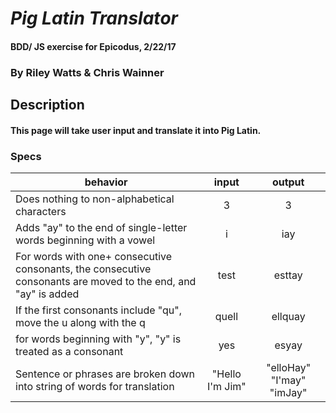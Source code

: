 # _Pig Latin Translator_

#### BDD/ JS exercise for Epicodus, 2/22/17

### By Riley Watts & Chris Wainner

## Description

#### This page will take user input and translate it into Pig Latin.

### Specs

| behavior |   input   |   output   |
|----------|:---------:|:----------:|
|Does nothing to non-alphabetical characters| 3 | 3 |
| Adds "ay" to the end of single-letter words beginning with a vowel | i | iay |
| For words with one+ consecutive consonants, the consecutive consonants are moved to the end, and "ay" is added | test | esttay |
| If the first consonants include "qu", move the u along with the q | quell | ellquay |
| for words beginning with "y", "y" is treated as a consonant | yes | esyay |
| Sentence or phrases are broken down into string of words for translation | "Hello I'm Jim" | "elloHay" "I'may" "imJay" |
